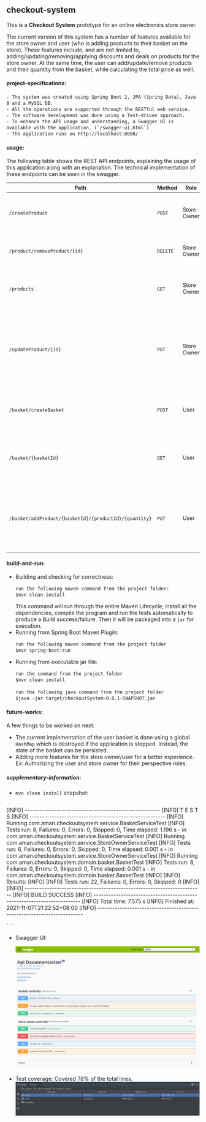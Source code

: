 ## checkout-system

This is a **Checkout System** prototype for an online electronics store owner.

The current version of this system has a number of features available for the store owner and user (who is adding products to their basket on the store). These features include, and are not limited to, adding/updating/removing/applying discounts and deals on products for the store owner. At the same time, the user can add/update/remove products and their quantity from the basket, while calculating the total price as well.

#### project-specifications:

    - The system was created using Spring Boot 2, JPA (Spring Data), Java 8 and a MySQL DB.
    - All the operations are supported through the RESTful web service.
    - The software development was done using a Test-driven approach.
    - To enhance the API usage and understanding, a Swagger UI is available with the application. (`/swagger-ui.html`)
    - The application runs on http://localhost:8080/

#### usage:

The following table shows the REST API endpoints, explaining the usage of this application along with an explanation. The technical implementation of these endpoints can be seen in the swagger.

Path | Method | Role | Explanation
-----|--------|------|------------
`/createProduct` | `POST` | Store Owner | creates a new product using the product object and saves it to DB
`/product/removeProduct/{id}` | `DELETE` | Store Owner | removes the product from the DB using the product-id
`/products` | `GET` | Store Owner | gets all the products from the DB in the form of the product object
`/updateProduct/{id}` | `PUT` | Store Owner | updates a product using the product-id to change the product details and add a free item/discount deal for it (buy x get y% off on z)
`/basket/createBasket` | `POST` | User | creates a new basket for the user and returns the unique basket-id
`/basket/{basketId}` | `GET` | User | this gives the basket of the user with all the products, free items and costs with deals applied
`/basket/addProduct/{basketId}/{productId}/{quantity}` | `PUT` | User | adds a product to users basket based on their basked-id, the product they wish to add and it's quantity

#### build-and-run:

- Building and checking for correctness:
  ```$xslt
  run the following maven command from the project folder:
  $mvn clean install
  ```
  This command will run through the entire Maven Lifecycle; install all the dependencies, compile the program and run the tests automatically to produce a Build success/failure. Then it will be packaged into a `jar` for execution.
- Running from Spring Boot Maven Plugin:
  ```$xslt
  run the following maven command from the project folder
  $mvn spring-boot:run
  ```
- Running from executable jar file:
  ```$xslt
  run the command from the project folder
  $mvn clean install
  
  run the following java command from the project folder
  $java -jar target/checkoutSystem-0.0.1-SNAPSHOT.jar
  ```

#### future-works:

A few things to be worked on next:
- The current implementation of the user basket is done using a global `HashMap` which is destroyed if the  application is stopped. Instead, the state of the basket can be persisted.
- Adding more features for the store owner/user for a better experience. Ex: Authorizing the user and store owner for their perspective roles.


##### supplementary-information:

- `mvn clean install` snapshot:
    ```$xslt
[INFO] -------------------------------------------------------
[INFO]  T E S T S
[INFO] -------------------------------------------------------
[INFO] Running com.aman.checkoutsystem.service.BasketServiceTest
[INFO] Tests run: 8, Failures: 0, Errors: 0, Skipped: 0, Time elapsed: 1.196 s - in com.aman.checkoutsystem.service.BasketServiceTest
[INFO] Running com.aman.checkoutsystem.service.StoreOwnerServiceTest
[INFO] Tests run: 6, Failures: 0, Errors: 0, Skipped: 0, Time elapsed: 0.001 s - in com.aman.checkoutsystem.service.StoreOwnerServiceTest
[INFO] Running com.aman.checkoutsystem.domain.basket.BasketTest
[INFO] Tests run: 8, Failures: 0, Errors: 0, Skipped: 0, Time elapsed: 0.001 s - in com.aman.checkoutsystem.domain.basket.BasketTest
[INFO] 
[INFO] Results:
[INFO] 
[INFO] Tests run: 22, Failures: 0, Errors: 0, Skipped: 0
[INFO] 
[INFO] ------------------------------------------------------------------------
[INFO] BUILD SUCCESS
[INFO] ------------------------------------------------------------------------
[INFO] Total time:  7.575 s
[INFO] Finished at: 2021-11-07T21:22:52+08:00
[INFO] ------------------------------------------------------------------------

    ```

- Swagger UI:

  ![Swagger UI](/src/main/resources/static/swagger-ui.PNG)

- Test coverage:
  Covered 78% of the total lines.
  ![Test coverage](/src/main/resources/static/testCoverage.jpeg)
